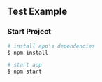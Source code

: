 ## Test Example

### Start Project

``` bash
# install app's dependencies
$ npm install

# start app
$ npm start
```